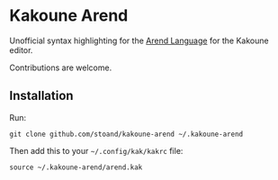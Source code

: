 # Kakoune Arend

Unofficial syntax highlighting for the [Arend Language](https://arend-lang.github.io/documentation/language-reference/lexical-structure) for the Kakoune editor.

Contributions are welcome.

## Installation 

Run:

```
git clone github.com/stoand/kakoune-arend ~/.kakoune-arend
```

Then add this to your `~/.config/kak/kakrc` file:

```
source ~/.kakoune-arend/arend.kak
```
